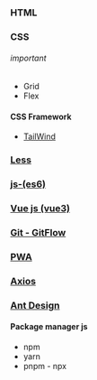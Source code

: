 ### HTML
### CSS
###### important
- Grid
- Flex
#### CSS Framework
- [TailWind]()
### [Less ]()
### [js-(es6)]()
### [Vue js (vue3)]()
### [Git - GitFlow]()
### [PWA]()
### [Axios]()
### [Ant Design]()
#### Package manager js
- npm 
- yarn
- pnpm - npx
